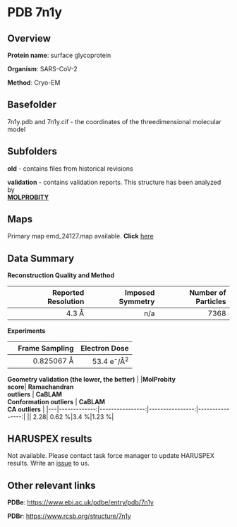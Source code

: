 # PDB 7n1y

## Overview

**Protein name**: surface glycoprotein

**Organism**: SARS-CoV-2

**Method**: Cryo-EM



## Basefolder

7n1y.pdb and 7n1y.cif - the coordinates of the threedimensional molecular model

## Subfolders



**old** - contains files from historical revisions

**validation** - contains validation reports. This structure has been analyzed by <br>  [**MOLPROBITY**](https://github.com/thorn-lab/coronavirus_structural_task_force/tree/master/pdb/surface_glycoprotein/SARS-CoV-2/7n1y/validation/molprobity)    



## Maps

Primary map emd_24127.map available. **Click** [here](http://ftp.wwpdb.org/pub/emdb/structures/EMD-24127/map/) 

## Data Summary
**Reconstruction Quality and Method**

|   | Reported Resolution | Imposed Symmetry | Number of Particles |
|---|-------------:|----------------:|--------------:|
|   |4.3 Å|n/a|7368|

**Experiments**

|   | Frame Sampling | Electron Dose |
|---|-------------:|----------------:|
|   |0.825067 Å|53.4 e<sup>-</sup>/Å<sup>2</sup>|

**Geometry validation (the lower, the better)**
|   |**MolProbity<br>score**| **Ramachandran<br>outliers** | **CaBLAM<br>Conformation outliers** | **CaBLAM<br>CA outliers** |
|---|-------------:|----------------:|----------------:|----------------:|
||  2.28|  0.62 %|3.4 %|1.23 %|

## HARUSPEX results

Not available. Please contact task force manager to update HARUSPEX results. Write an [issue](https://github.com/thorn-lab/coronavirus_structural_task_force/issues) to us.

## Other relevant links 
**PDBe**:  https://www.ebi.ac.uk/pdbe/entry/pdb/7n1y
 
**PDBr**: https://www.rcsb.org/structure/7n1y 
